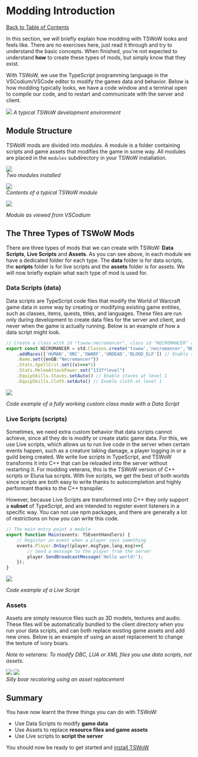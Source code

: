 # Modding Introduction

[Back to Table of Contents](README.md)

In this section, we will briefly explain how modding with TSWoW looks and feels like. There are no exercises here, just read it through and try to understand the basic concepts. When finished, you're not expected to understand **how** to create these types of mods, but simply know that they exist.

With TSWoW, we use the TypeScript programming language in the VSCodium/VSCode editor to modify the games data and behavior. Below is how modding typically looks, we have a code window and a terminal open to compile our code, and to restart and communicate with the server and client.

![](tswow-layout.png)
_A typical TSWoW development environment_

## Module Structure
TSWoW mods are divided into _modules_. A module is a folder containing scripts and game assets that modifies the game in some way. All modules are placed in the `modules` subdirectory in your TSWoW installation.

![](modules.png)  
_Two modules installed_

![](module-contents.png)  
_Contents of a typical TSWoW module_

![](module-vscodium.png)

_Module as viewed from VSCodium_


## The Three Types of TSWoW Mods

There are three types of mods that we can create with TSWoW: **Data Scripts**, **Live Scripts** and **Assets**. As you can see above, in each module we have a dedicated folder for each type. The **data** folder is for data scripts, the **scripts** folder is for live scripts and the **assets** folder is for assets. We will now briefly explain what each type of mod is used for.


### Data Scripts (data)

Data scripts are TypeScript code files that modify the World of Warcraft game data in some way by creating or modifying existing game entities, such as classes, items, quests, titles, and languages. These files are run only during development to create data files for the server and client, and never when the game is actually running. Below is an example of how a data script might look. 

```ts
// Create a class with id "tswow:necromancer", class id "NECROMANCER" and based on the Mage class.
export const NECROMANCER = std.Classes.create('tswow','necromancer','NECROMANCER','MAGE')
    .addRaces(['HUMAN','ORC','DWARF','UNDEAD','BLOOD_ELF']) // Enable this class for those races
    .Name.set({enGB:"Necromancer"})
    .Stats.SpellCrit.set((x)=>x*2)
    .Stats.MeleeAttackPower.set("1337*level") 
    .EquipSkills.Staves.setAuto() // Enable staves at level 1
    .EquipSkills.Cloth.setAuto() // Enable cloth at level 1
```

![](custom-class.png)

_Code example of a fully working custom class made with a Data Script_

### Live Scripts (scripts)

Sometimes, we need extra custom behavior that data scripts cannot achieve, since all they do is modify or create static game data. For this, we use Live scripts, which allows us to run live code in the server when certain events happen, such as a creature taking damage, a player logging in or a guild being created. We write live scripts in TypeScript, and TSWoW transforms it into C++ that can be reloaded into the server without restarting it. For modding veterans, this is the TSWoW version of C++ scripts or Eluna lua scripts.  With live scripts, we get the best of both worlds since scripts are both easy to write thanks to autocompletion and highly performant thanks to the C++ transpiler. 

However, because Live Scripts are transformed into C++ they only support a **subset** of TypeScript, and are intended to register event listeners in a specific way. You can not use npm packages, and there are generally a lot of restrictions on how you can write this code.

```ts
// The main entry point a module
export function Main(events: TSEventHandlers) {
    // Register an event when a player says something
    events.Player.OnSay((player,msgType,lang,msg)=>{
        // Send a message to the player from the server
        player.SendBroadcastMessage('Hello world!');
    });
}
```
![](live-script.png)

_Code example of a Live Script_

### Assets

Assets are simply resource files such as 3D models, textures and audio. These files will be automatically bundled to the client directory when you run your data scripts, and can both replace existing game assets and add new ones. Below is an example of using an asset replacement to change the texture of ivory boars.

_Note to veterans: To modify DBC, LUA or XML files you use data scripts, not assets._

![](boar-file.png)
![](boar-ingame.png)  
_Silly boar recoloring using an asset replacement_

## Summary

You have now learnt the three things you can do with TSWoW:
- Use Data Scripts to modify **game data**
- Use Assets to replace **resource files and game assets**
- Use Live scripts to **script the server**

You should now be ready to get started and [install TSWoW](2_Installation.md)

